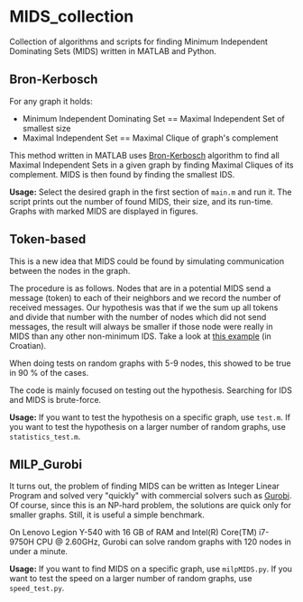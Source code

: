 # MIDS_collection
Collection of algorithms and scripts for finding Minimum Independent Dominating Sets (MIDS) written in MATLAB and Python.

## Bron-Kerbosch
For any graph it holds:
- Minimum Independent Dominating Set == Maximal Independent Set of smallest size
- Maximal Independent Set == Maximal Clique of graph's complement

This method written in MATLAB uses [Bron-Kerbosch](https://en.wikipedia.org/wiki/Bron%E2%80%93Kerbosch_algorithm) algorithm to find all Maximal Independent Sets in
a given graph by finding Maximal Cliques of its complement. MIDS is then found by finding the smallest IDS.

**Usage:** Select the desired graph in the first section of `main.m` and run it. The script prints out the number of found MIDS, their size, and its run-time.
Graphs with marked MIDS are displayed in figures.

## Token-based
This is a new idea that MIDS could be found by simulating communication between the nodes in the graph.

The procedure is as follows. Nodes that are in a potential MIDS send a message (token) to each of their neighbors and we record the number of received messages.
Our hypothesis was that if we the sum up all tokens and divide that number with the number of nodes which did not send messages, the result will always be smaller
if those node were really in MIDS than any other non-minimum IDS. Take a look at [this example](Token-based/token_mids.pdf) (in Croatian).

When doing tests on random graphs with 5-9 nodes, this showed to be true in 90 % of the cases.

The code is mainly focused on testing out the hypothesis. Searching for IDS and MIDS is brute-force.

**Usage:** If you want to test the hypothesis on a specific graph, use `test.m`. If you want to test the hypothesis on a larger number of random graphs, use `statistics_test.m`.

## MILP_Gurobi
It turns out, the problem of finding MIDS can be written as Integer Linear Program and solved very "quickly" with commercial solvers such as [Gurobi](https://www.gurobi.com/).
Of course, since this is an NP-hard problem, the solutions are quick only for smaller graphs. Still, it is useful a simple benchmark.

On Lenovo Legion Y-540 with 16 GB of RAM and Intel(R) Core(TM) i7-9750H CPU @ 2.60GHz, Gurobi can solve random graphs with 120 nodes in under a minute.

**Usage:** If you want to find MIDS on a specific graph, use `milpMIDS.py`. If you want to test the speed on a larger number of random graphs, use `speed_test.py`.
